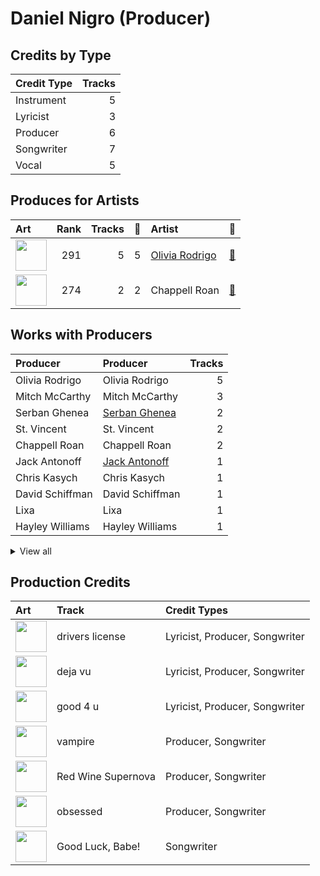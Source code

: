 # Daniel Nigro (Producer)

## Credits by Type

| Credit Type | Tracks |
|:---|---:|
| Instrument | 5 |
| Lyricist | 3 |
| Producer | 6 |
| Songwriter | 7 |
| Vocal | 5 |

## Produces for Artists

| Art | Rank | Tracks | 💚 | Artist | 🔗 |
|:---|---:|---:|---:|:---|:---|
| <img src="https://i.scdn.co/image/ab6761610000e5ebe03a98785f3658f0b6461ec4" alt="" width="50" /> | 291 | 5 | 5 | [Olivia Rodrigo](../../artists/olivia_rodrigo/overview.md) | [🔗](https://open.spotify.com/artist/1McMsnEElThX1knmY4oliG) |
| <img src="https://i.scdn.co/image/ab6761610000e5ebcde5a0d57c1b79de5fce6bee" alt="" width="50" /> | 274 | 2 | 2 | Chappell Roan | [🔗](https://open.spotify.com/artist/7GlBOeep6PqTfFi59PTUUN) |

## Works with Producers

| Producer | Producer | Tracks |
|:---|:---|---:|
| Olivia Rodrigo | Olivia Rodrigo | 5 |
| Mitch McCarthy | Mitch McCarthy | 3 |
| Serban Ghenea | [Serban Ghenea](../serban_ghenea/overview.md) | 2 |
| St. Vincent | St. Vincent | 2 |
| Chappell Roan | Chappell Roan | 2 |
| Jack Antonoff | [Jack Antonoff](../jack_antonoff/overview.md) | 1 |
| Chris Kasych | Chris Kasych | 1 |
| David Schiffman | David Schiffman | 1 |
| Lixa | Lixa | 1 |
| Hayley Williams | Hayley Williams | 1 |


<details>
<summary>View all</summary>

| Producer | Producer | Tracks |
|:---|:---|---:|
| Michael Harris | Michael Harris | 1 |
| Amy Kuney | Amy Kuney | 1 |
| Josh Farro | Josh Farro | 1 |
| Ryan Linvill | Ryan Linvill | 1 |
| Mark "Spike" Stent | [Mark "Spike" Stent](../mark__spike__stent/overview.md) | 1 |
| Noah Conrad | Noah Conrad | 1 |
| Justin Tranter | Justin Tranter | 1 |
| Annie Schindel | Annie Schindel | 1 |
| Alexander 23 | Alexander 23 | 1 |
| Taylor Swift | [Taylor Swift](../taylor_swift/overview.md) | 1 |
| Dan Viafore | Dan Viafore | 1 |

</details>


## Production Credits

| Art | Track | Credit Types |
|:---|:---|:---|
| <img src="https://i.scdn.co/image/ab67616d0000b2738ffc294c1c4362e8472d14cd" alt="" width="50" /> | drivers license | Lyricist, Producer, Songwriter |
| <img src="https://i.scdn.co/image/ab67616d0000b2735a61e19eaffec620c1899c47" alt="" width="50" /> | deja vu | Lyricist, Producer, Songwriter |
| <img src="https://i.scdn.co/image/ab67616d0000b273670ec029374e082f921f9f74" alt="" width="50" /> | good 4 u | Lyricist, Producer, Songwriter |
| <img src="https://i.scdn.co/image/ab67616d0000b273e85259a1cae29a8d91f2093d" alt="" width="50" /> | vampire | Producer, Songwriter |
| <img src="https://i.scdn.co/image/ab67616d0000b27396fa88fb1789be437d5cb4b6" alt="" width="50" /> | Red Wine Supernova | Producer, Songwriter |
| <img src="https://i.scdn.co/image/ab67616d0000b2734063d624ebf8ff67bc3701ee" alt="" width="50" /> | obsessed | Producer, Songwriter |
| <img src="https://i.scdn.co/image/ab67616d0000b27391b4bc7c88d91a42e0f3a8b7" alt="" width="50" /> | Good Luck, Babe! | Songwriter |